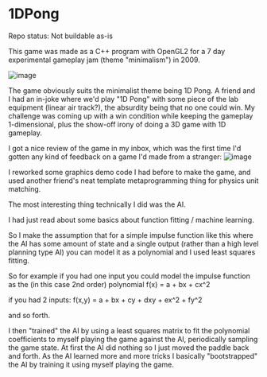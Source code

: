 # 1DPong

Repo status: Not buildable as-is

This game was made as a C++ program with OpenGL2 for a 7 day experimental gameplay jam (theme "minimalism") in 2009.

![image](https://github.com/user-attachments/assets/cfeb2711-f347-4969-a757-4b12668f4328)

The game obviously suits the minimalist theme being 1D Pong.  A friend and I had an in-joke where we'd play "1D Pong" with some piece of the lab equipment (linear air track?), the absurdity being that no one could win.  My challenge was coming up with a win condition while keeping the gameplay 1-dimensional, plus the show-off irony of doing a 3D game with 1D gameplay.

I got a nice review of the game in my inbox, which was the first time I'd gotten any kind of feedback on a game I'd made from a stranger:
![image](https://github.com/user-attachments/assets/cb6cf7b4-626c-431e-b92a-993121ab0ec0)

I reworked some graphics demo code I had before to make the game, and used another friend's neat template metaprogramming thing for physics unit matching.

The most interesting thing technically I did was the AI.

I had just read about some basics about function fitting / machine learning.

So I make the assumption that for a simple impulse function like this where the AI has some amount of state and a single output (rather than a high level planning type AI) you can model it as a polynomial and I used least squares fitting.

So for example if you had one input you could model the impulse function as the (in this case 2nd order) polynomial
f(x) = a + bx + cx^2

if you had 2 inputs: 
f(x,y) = a + bx + cy + dxy + ex^2 + fy^2

and so forth.  

I then "trained" the AI by using a least squares matrix to fit the polynomial coefficients to myself playing the game against the AI, periodically sampling the game state.  At first the AI did nothing so I just moved the paddle back and forth.  As the AI learned more and more tricks I basically "bootstrapped" the AI by training it using myself playing the game.


